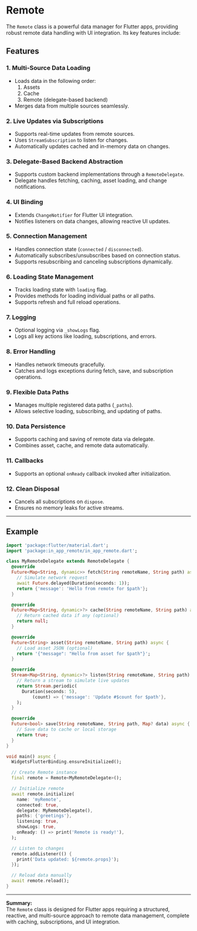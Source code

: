 # Remote

The `Remote` class is a powerful data manager for Flutter apps, providing robust remote data
handling with UI integration. Its key features include:

## Features

### 1. Multi-Source Data Loading

- Loads data in the following order:
    1. Assets
    2. Cache
    3. Remote (delegate-based backend)
- Merges data from multiple sources seamlessly.

### 2. Live Updates via Subscriptions

- Supports real-time updates from remote sources.
- Uses `StreamSubscription` to listen for changes.
- Automatically updates cached and in-memory data on changes.

### 3. Delegate-Based Backend Abstraction

- Supports custom backend implementations through a `RemoteDelegate`.
- Delegate handles fetching, caching, asset loading, and change notifications.

### 4. UI Binding

- Extends `ChangeNotifier` for Flutter UI integration.
- Notifies listeners on data changes, allowing reactive UI updates.

### 5. Connection Management

- Handles connection state (`connected` / `disconnected`).
- Automatically subscribes/unsubscribes based on connection status.
- Supports resubscribing and canceling subscriptions dynamically.

### 6. Loading State Management

- Tracks loading state with `loading` flag.
- Provides methods for loading individual paths or all paths.
- Supports refresh and full reload operations.

### 7. Logging

- Optional logging via `_showLogs` flag.
- Logs all key actions like loading, subscriptions, and errors.

### 8. Error Handling

- Handles network timeouts gracefully.
- Catches and logs exceptions during fetch, save, and subscription operations.

### 9. Flexible Data Paths

- Manages multiple registered data paths (`_paths`).
- Allows selective loading, subscribing, and updating of paths.

### 10. Data Persistence

- Supports caching and saving of remote data via delegate.
- Combines asset, cache, and remote data automatically.

### 11. Callbacks

- Supports an optional `onReady` callback invoked after initialization.

### 12. Clean Disposal

- Cancels all subscriptions on `dispose`.
- Ensures no memory leaks for active streams.

---

## Example

```dart
import 'package:flutter/material.dart';
import 'package:in_app_remote/in_app_remote.dart';

class MyRemoteDelegate extends RemoteDelegate {
  @override
  Future<Map<String, dynamic>> fetch(String remoteName, String path) async {
    // Simulate network request
    await Future.delayed(Duration(seconds: 1));
    return {'message': 'Hello from remote for $path'};
  }

  @override
  Future<Map<String, dynamic>?> cache(String remoteName, String path) async {
    // Return cached data if any (optional)
    return null;
  }

  @override
  Future<String> asset(String remoteName, String path) async {
    // Load asset JSON (optional)
    return '{"message": "Hello from asset for $path"}';
  }

  @override
  Stream<Map<String, dynamic>?> listen(String remoteName, String path) {
    // Return a stream to simulate live updates
    return Stream.periodic(
      Duration(seconds: 5),
          (count) => {'message': 'Update #$count for $path'},
    );
  }

  @override
  Future<bool> save(String remoteName, String path, Map? data) async {
    // Save data to cache or local storage
    return true;
  }
}

void main() async {
  WidgetsFlutterBinding.ensureInitialized();

  // Create Remote instance
  final remote = Remote<MyRemoteDelegate>();

  // Initialize remote
  await remote.initialize(
    name: 'myRemote',
    connected: true,
    delegate: MyRemoteDelegate(),
    paths: {'greetings'},
    listening: true,
    showLogs: true,
    onReady: () => print('Remote is ready!'),
  );

  // Listen to changes
  remote.addListener(() {
    print('Data updated: ${remote.props}');
  });

  // Reload data manually
  await remote.reload();
}
```
---

**Summary:**  
The `Remote` class is designed for Flutter apps requiring a structured, reactive, and multi-source approach to remote data management, complete with caching, subscriptions, and UI integration.

